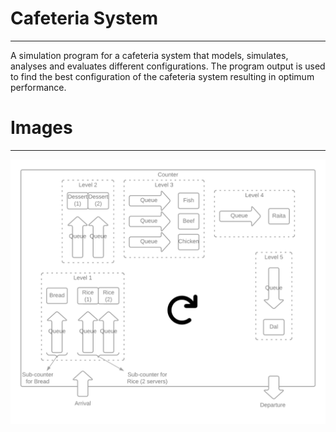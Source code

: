 # Cafeteria System
<hr>
A simulation program for a cafeteria system that models, simulates, analyses and evaluates different configurations. The program output is used to find the best configuration of the cafeteria system resulting in optimum performance.

# Images
<hr>

![alt text](https://github.com/SamiKhan-cse19/CafeteriaSystem/blob/main/images/System%20Diagram.png?raw=true)
